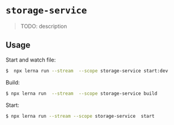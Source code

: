 # `storage-service`

> TODO: description

## Usage

Start and watch file:

```sh
$  npx lerna run --stream  --scope storage-service start:dev
```

Build:

```sh
$ npx lerna run  --stream  --scope storage-service build
```

Start:

```sh
$ npx lerna run --stream --scope storage-service  start
```